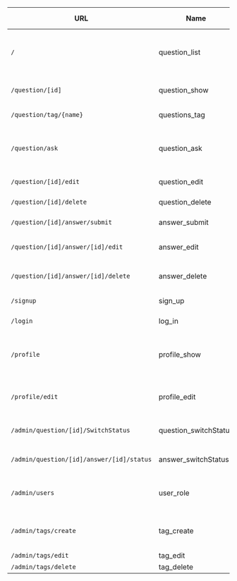 | URL | Name | Description de la page | Méthode HTTP | Controller | Méthode | commentaire |
|--|--|--|--|--|--|--|
| `/` | question_list | Liste des questions | GET | QuestionController | list | Page d'accueil avec les questions récentes |
| `/question/[id]` | question_show | La question avec ses réponses | GET | QuestionController | show | question et ses réponses selon son id |
| `/question/tag/{name}` | questions_tag | liste des questions selon un tag | GET | QuestionController | listByTag ||
|`/question/ask`|question_ask|Formulaire création de question|POST|QuestionController|form|Même méthode pour création et edit de la question|
|`/question/[id]/edit`|question_edit|Formulaire pour edit une question|POST|QuestionController|form||
|`/question/[id]/delete`|question_delete|Supprimer une question|POST|QuestionController|delete||
|`/question/[id]/answer/submit`|answer_submit|Répondre à une question|POST|AnswerController|form||
|`/question/[id]/answer/[id]/edit`|answer_edit|Modifier sa réponse à une question|POST|AnswerController|form||
|`/question/[id]/answer/[id]/delete`|answer_delete|Supprimer une réponse à une question|POST|AnswerController|delete||
|`/signup`|sign_up|formulaire d'inscription|GET/POST|UserController|signUp||
`/login`|log_in|Formulaire de connexion|GET/POST|UserController|login||
`/profile`|profile_show|Informations du compte et liste questions et réponses de l'utilisateur|GET|UserController|show||
`/profile/edit`|profile_edit|Modifiction des informations perso du compte utilisateur|POST|UserController|edit||
|`/admin/question/[id]/SwitchStatus`|question_switchStatus|Bloquer /débloquer une question|POST|AdminController|switchStatus||
|`/admin/question/[id]/answer/[id]/status`|answer_switchStatus|Bloquer/débloquer une réponse à une question|POST|AdminController|switchStatus||
|`/admin/users`|user_role|Permet à un admin de changer les droits d'un utilisateur|POST|AdminController|role||
|`/admin/tags/create`|tag_create|Créer un tag|POST|TagController|form|Méthode commune creation update|
|`/admin/tags/edit`|tag_edit|Modifier un tag|POST|TagController|form||
|`/admin/tags/delete`|tag_delete|Supprimer un tag|POST|TagController|delete||